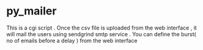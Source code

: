 py_mailer
=========

This is a cgi script . Once the csv file is uploaded from the web interface , it will mail the users using sendgrind smtp service . You can define the burst( no of emails before a delay )  from the web interface